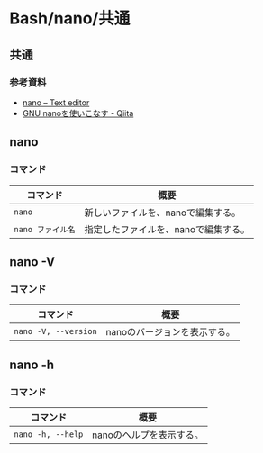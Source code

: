 # Bash/nano/共通

## 共通

### 参考資料

- [nano – Text editor](https://www.nano-editor.org/)
- [GNU nanoを使いこなす - Qiita](https://qiita.com/snct_hu/items/971d512c26dd8b3a3b3c)

## nano

### コマンド

| コマンド          | 概要                                 |
| ----------------- | ------------------------------------ |
| `nano`            | 新しいファイルを、nanoで編集する。   |
| `nano ファイル名` | 指定したファイルを、nanoで編集する。 |

## nano -V

### コマンド

| コマンド             | 概要                         |
| -------------------- | ---------------------------- |
| `nano -V, --version` | nanoのバージョンを表示する。 |

## nano -h

### コマンド

| コマンド          | 概要                     |
| ----------------- | ------------------------ |
| `nano -h, --help` | nanoのヘルプを表示する。 |
